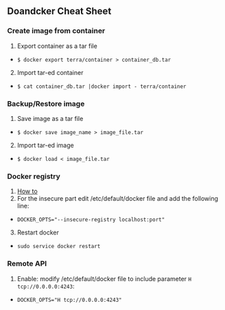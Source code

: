 ## Doandcker Cheat Sheet

### Create image from container

1. Export container as a tar file
  - `$ docker export terra/container > container_db.tar`
2. Import tar-ed container
  - `$ cat container_db.tar |docker import - terra/container`

### Backup/Restore image

1. Save image as a tar file
  - `$ docker save image_name > image_file.tar`
2. Import tar-ed image
  - `$ docker load < image_file.tar` 
 
### Docker registry
 1. [How to](https://github.com/docker/distribution/blob/master/docs/deploying.md)
 2. For the insecure part edit /etc/default/docker file and add the following line:
  - `DOCKER_OPTS="--insecure-registry localhost:port"`
 3. Restart docker
  - `sudo service docker restart`

### Remote API
 1. Enable: modify /etc/default/docker file to include parameter `H tcp://0.0.0.0:4243`:
  - `DOCKER_OPTS="H tcp://0.0.0.0:4243"`
